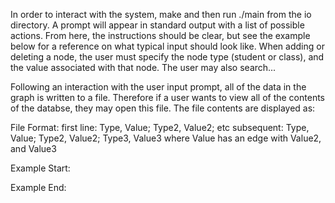 In order to interact with the system, make and then run ./main from the io directory. A prompt will appear in standard output with a list of possible actions. From here, the instructions should be clear, but see the example below for a reference on what typical input should look like. When adding or deleting a node, the user must specify the node type (student or class), and the value associated with that node. The user may also search...

Following an interaction with the user input prompt, all of the data in the graph is written to a file. Therefore if a user wants to view all of the contents of the databse, they may open this file. The file contents are displayed as: 

File Format: 
first line:  Type, Value; Type2, Value2; etc
subsequent: Type, Value; Type2, Value2; Type3, Value3 where Value has an edge with Value2, and Value3


Example Start: 

Example End: 



